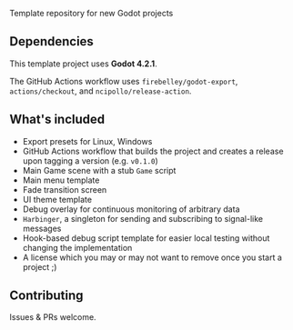 Template repository for new Godot projects

## Dependencies

This template project uses **Godot 4.2.1**.

The GitHub Actions workflow uses `firebelley/godot-export`, `actions/checkout`, and `ncipollo/release-action`.

## What's included

* Export presets for Linux, Windows
* GitHub Actions workflow that builds the project and creates a release upon tagging a version (e.g. `v0.1.0`)
* Main Game scene with a stub `Game` script
* Main menu template
* Fade transition screen
* UI theme template
* Debug overlay for continuous monitoring of arbitrary data
* `Harbinger`, a singleton for sending and subscribing to signal-like messages
* Hook-based debug script template for easier local testing without changing the implementation
* A license which you may or may not want to remove once you start a project ;)

## Contributing

Issues & PRs welcome.

